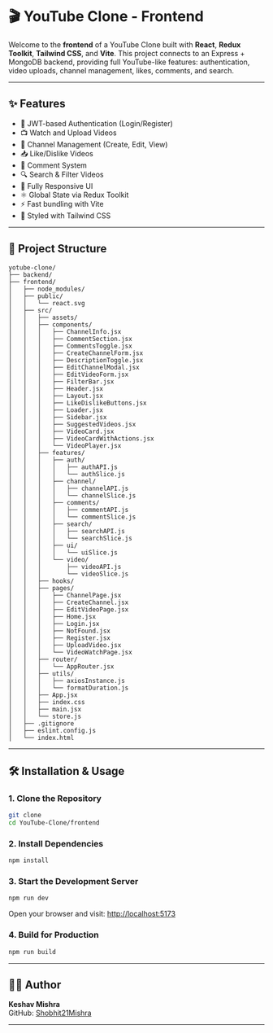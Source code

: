 # 🎬 YouTube Clone - Frontend

Welcome to the **frontend** of a YouTube Clone built with **React**, **Redux Toolkit**, **Tailwind CSS**, and **Vite**. This project connects to an Express + MongoDB backend, providing full YouTube-like features: authentication, video uploads, channel management, likes, comments, and search.

---

## ✨ Features

- 🔐 JWT-based Authentication (Login/Register)
- 📺 Watch and Upload Videos
- 👤 Channel Management (Create, Edit, View)
- 📥 Like/Dislike Videos
- 💬 Comment System
- 🔍 Search & Filter Videos
- 📱 Fully Responsive UI
- ⚛️ Global State via Redux Toolkit
- ⚡ Fast bundling with Vite
- 🎨 Styled with Tailwind CSS

---

## 📁 Project Structure

```
yotube-clone/
├── backend/
├── frontend/
│   ├── node_modules/
│   ├── public/
│   │   └── react.svg
│   ├── src/
│   │   ├── assets/
│   │   ├── components/
│   │   │   ├── ChannelInfo.jsx
│   │   │   ├── CommentSection.jsx
│   │   │   ├── CommentsToggle.jsx
│   │   │   ├── CreateChannelForm.jsx
│   │   │   ├── DescriptionToggle.jsx
│   │   │   ├── EditChannelModal.jsx
│   │   │   ├── EditVideoForm.jsx
│   │   │   ├── FilterBar.jsx
│   │   │   ├── Header.jsx
│   │   │   ├── Layout.jsx
│   │   │   ├── LikeDislikeButtons.jsx
│   │   │   ├── Loader.jsx
│   │   │   ├── Sidebar.jsx
│   │   │   ├── SuggestedVideos.jsx
│   │   │   ├── VideoCard.jsx
│   │   │   ├── VideoCardWithActions.jsx
│   │   │   └── VideoPlayer.jsx
│   │   ├── features/
│   │   │   ├── auth/
│   │   │   │   ├── authAPI.js
│   │   │   │   └── authSlice.js
│   │   │   ├── channel/
│   │   │   │   ├── channelAPI.js
│   │   │   │   └── channelSlice.js
│   │   │   ├── comments/
│   │   │   │   ├── commentAPI.js
│   │   │   │   └── commentSlice.js
│   │   │   ├── search/
│   │   │   │   ├── searchAPI.js
│   │   │   │   └── searchSlice.js
│   │   │   ├── ui/
│   │   │   │   └── uiSlice.js
│   │   │   └── video/
│   │   │       ├── videoAPI.js
│   │   │       └── videoSlice.js
│   │   ├── hooks/
│   │   ├── pages/
│   │   │   ├── ChannelPage.jsx
│   │   │   ├── CreateChannel.jsx
│   │   │   ├── EditVideoPage.jsx
│   │   │   ├── Home.jsx
│   │   │   ├── Login.jsx
│   │   │   ├── NotFound.jsx
│   │   │   ├── Register.jsx
│   │   │   ├── UploadVideo.jsx
│   │   │   └── VideoWatchPage.jsx
│   │   ├── router/
│   │   │   └── AppRouter.jsx
│   │   ├── utils/
│   │   │   ├── axiosInstance.js
│   │   │   └── formatDuration.js
│   │   ├── App.jsx
│   │   ├── index.css
│   │   ├── main.jsx
│   │   └── store.js
│   ├── .gitignore
│   ├── eslint.config.js
│   └── index.html
```

---

## 🛠️ Installation & Usage

### 1. Clone the Repository

```bash
git clone 
cd YouTube-Clone/frontend
```

### 2. Install Dependencies

```bash
npm install
```

### 3. Start the Development Server

```bash
npm run dev
```

Open your browser and visit: [http://localhost:5173](http://localhost:5173)

### 4. Build for Production

```bash
npm run build
```

---

## 🙋‍♂️ Author

**Keshav Mishra**  
GitHub: [Shobhit21Mishra](https://github.com/Shobhit21Mishra)

---
